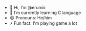 - 👋 Hi, I’m @erumiii
- 🌱 I’m currently learning C language
- 😄 Pronouns: He/him
- ⚡ Fun fact: I'm playing game a lot

<!---
erumiii/erumiii is a ✨ special ✨ repository because its `README.md` (this file) appears on your GitHub profile.
You can click the Preview link to take a look at your changes.
--->
